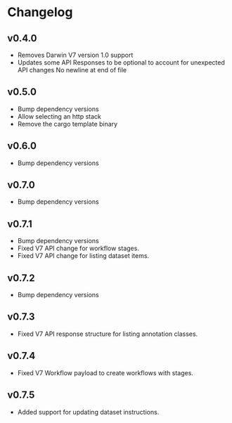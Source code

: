# Changelog

## v0.4.0

- Removes Darwin V7 version 1.0 support
- Updates some API Responses to be optional to account for unexpected API changes
  No newline at end of file

## v0.5.0

- Bump dependency versions
- Allow selecting an http stack
- Remove the cargo template binary

## v0.6.0

- Bump dependency versions

## v0.7.0

- Bump dependency versions

## v0.7.1

- Bump dependency versions
- Fixed V7 API change for workflow stages.
- Fixed V7 API change for listing dataset items.

## v0.7.2

- Bump dependency versions

## v0.7.3

- Fixed V7 API response structure for listing annotation classes.

## v0.7.4

- Fixed V7 Workflow payload to create workflows with stages.

## v0.7.5

- Added support for updating dataset instructions.
